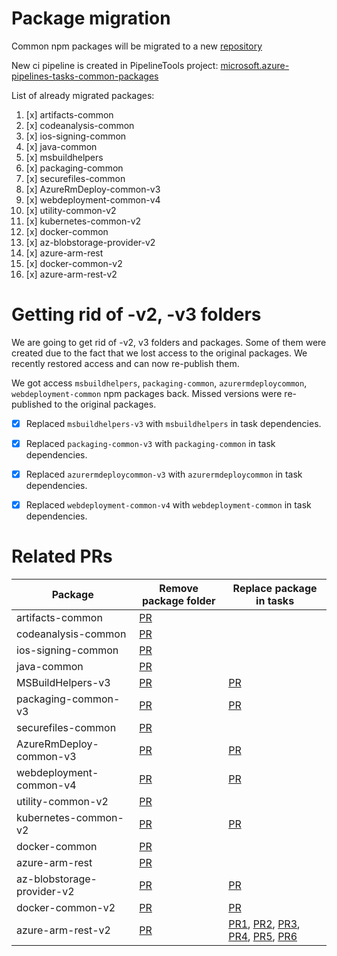 # Package migration

Common npm packages will be migrated to a new [repository](https://github.com/microsoft/azure-pipelines-tasks-common-packages)

New ci pipeline is created in PipelineTools project: [microsoft.azure-pipelines-tasks-common-packages](https://dev.azure.com/mseng/PipelineTools/_build?definitionId=14116)

List of already migrated packages:

1. [x] artifacts-common
2. [x] codeanalysis-common
3. [x] ios-signing-common
4. [x] java-common
5. [x] msbuildhelpers
6. [x] packaging-common
7. [x] securefiles-common
8. [x] AzureRmDeploy-common-v3
9. [x] webdeployment-common-v4
10. [x] utility-common-v2
11. [x] kubernetes-common-v2
12. [x] docker-common
13. [x] az-blobstorage-provider-v2
14. [x] azure-arm-rest
15. [x] docker-common-v2
16. [x] azure-arm-rest-v2

# Getting rid of -v2, -v3 folders

We are going to get rid of -v2, v3 folders and packages. Some of them were created due to the fact that we lost access to the original packages.
We recently restored access and can now re-publish them.

We got access `msbuildhelpers`, `packaging-common`, `azurermdeploycommon`, `webdeployment-common` npm packages back.
Missed versions were re-published to the original packages. 

- [x] Replaced `msbuildhelpers-v3` with `msbuildhelpers` in task dependencies.
- [x] Replaced `packaging-common-v3` with `packaging-common` in task dependencies.
- [x] Replaced `azurermdeploycommon-v3` with `azurermdeploycommon` in task dependencies.
- [x] Replaced `webdeployment-common-v4` with `webdeployment-common` in task dependencies.


# Related PRs

| Package                    | Remove package folder                                               | Replace package in tasks                                                   |
| -------------------------- | ------------------------------------------------------------------- | -------------------------------------------------------------------------- |
| artifacts-common           | [PR](https://github.com/microsoft/azure-pipelines-tasks/pull/17273) |                                                                            |
| codeanalysis-common        | [PR](https://github.com/microsoft/azure-pipelines-tasks/pull/17268) |                                                                            |
| ios-signing-common         | [PR](https://github.com/microsoft/azure-pipelines-tasks/pull/17272) |                                                                            |
| java-common                | [PR](https://github.com/microsoft/azure-pipelines-tasks/pull/17269) |                                                                            |
| MSBuildHelpers-v3          | [PR](https://github.com/microsoft/azure-pipelines-tasks/pull/17274) | [PR](https://github.com/microsoft/azure-pipelines-tasks/pull/17250)        |
| packaging-common-v3        | [PR](https://github.com/microsoft/azure-pipelines-tasks/pull/17271) | [PR](https://github.com/microsoft/azure-pipelines-tasks/pull/17266)        |
| securefiles-common         | [PR](https://github.com/microsoft/azure-pipelines-tasks/pull/17270) |                                                                            |
| AzureRmDeploy-common-v3    | [PR](https://github.com/microsoft/azure-pipelines-tasks/pull/17444) | [PR](https://github.com/microsoft/azure-pipelines-tasks/pull/17435)        |
| webdeployment-common-v4    | [PR](https://github.com/microsoft/azure-pipelines-tasks/pull/17430) | [PR](https://github.com/microsoft/azure-pipelines-tasks/pull/17379)        |
| utility-common-v2          | [PR](https://github.com/microsoft/azure-pipelines-tasks/pull/17445) |                                                                            |
| kubernetes-common-v2       | [PR](https://github.com/microsoft/azure-pipelines-tasks/pull/17559) | [PR](https://github.com/microsoft/azure-pipelines-tasks/pull/17557)        |
| docker-common              | [PR](https://github.com/microsoft/azure-pipelines-tasks/pull/17597) |                                                                            |
| azure-arm-rest             | [PR](https://github.com/microsoft/azure-pipelines-tasks/pull/17562) |                                                                            |
| az-blobstorage-provider-v2 | [PR](https://github.com/microsoft/azure-pipelines-tasks/pull/17447) | [PR](https://github.com/microsoft/azure-pipelines-tasks/pull/17540)        |
| docker-common-v2           | [PR](https://github.com/microsoft/azure-pipelines-tasks/pull/17748) | [PR](https://github.com/microsoft/azure-pipelines-tasks/pull/17746)        |
| azure-arm-rest-v2          | [PR](https://github.com/microsoft/azure-pipelines-tasks/pull/18656) | [PR1](https://github.com/microsoft/azure-pipelines-tasks/pull/18629), [PR2](https://github.com/microsoft/azure-pipelines-tasks/pull/18630), [PR3](https://github.com/microsoft/azure-pipelines-tasks/pull/18632), [PR4](https://github.com/microsoft/azure-pipelines-tasks/pull/18636), [PR5](https://github.com/microsoft/azure-pipelines-tasks/pull/18637), [PR6](https://github.com/microsoft/azure-pipelines-tasks/pull/18639) |
